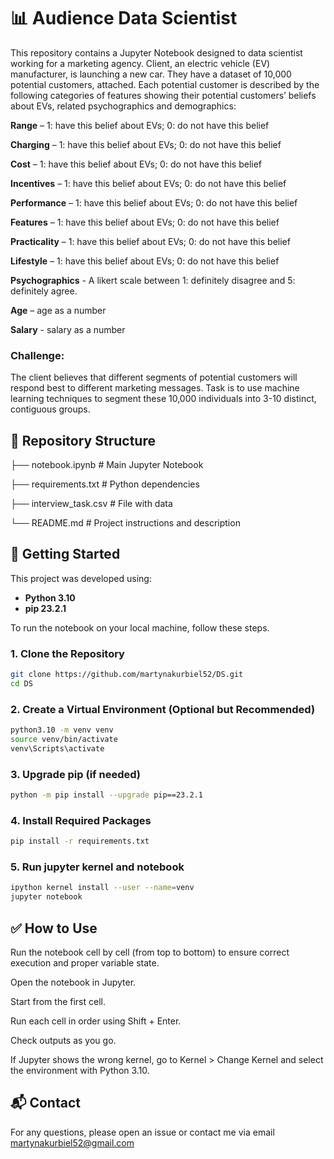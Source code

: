 # 📊 Audience Data Scientist

This repository contains a Jupyter Notebook designed to data scientist working for a marketing agency. Client, an electric vehicle (EV) manufacturer, is launching a new car. They have a dataset of 10,000 potential customers, attached. Each potential customer is described by the following categories of features showing their potential customers’ beliefs about EVs, related psychographics and demographics:

**Range** – 1: have this belief about EVs; 0: do not have this belief

**Charging** – 1: have this belief about EVs; 0: do not have this belief

**Cost** – 1: have this belief about EVs; 0: do not have this belief

**Incentives** – 1: have this belief about EVs; 0: do not have this belief

**Performance** – 1: have this belief about EVs; 0: do not have this belief

**Features** – 1: have this belief about EVs; 0: do not have this belief

**Practicality** – 1: have this belief about EVs; 0: do not have this belief

**Lifestyle** – 1: have this belief about EVs; 0: do not have this belief

**Psychographics** - A likert scale between 1: definitely disagree and 5: definitely agree.

**Age** – age as a number

**Salary** - salary as a number

### Challenge:

The client believes that different segments of potential customers will respond best to different marketing messages. Task is to use machine learning techniques to segment these 10,000 individuals into 3-10 distinct, contiguous groups. 

## 📁 Repository Structure

├── notebook.ipynb # Main Jupyter Notebook

├── requirements.txt # Python dependencies

├── interview_task.csv # File with data

└── README.md # Project instructions and description


## 🚀 Getting Started

This project was developed using:

- **Python 3.10**
- **pip 23.2.1**

To run the notebook on your local machine, follow these steps.

### 1. Clone the Repository
```bash
git clone https://github.com/martynakurbiel52/DS.git
cd DS
```
### 2. Create a Virtual Environment (Optional but Recommended)
```bash
python3.10 -m venv venv
source venv/bin/activate      
venv\Scripts\activate
```
### 3. Upgrade pip (if needed)
```bash
python -m pip install --upgrade pip==23.2.1
```
### 4. Install Required Packages
```bash
pip install -r requirements.txt
```
### 5. Run jupyter kernel and notebook
```bash
ipython kernel install --user --name=venv
jupyter notebook
```
## ✅ How to Use

Run the notebook cell by cell (from top to bottom) to ensure correct execution and proper variable state.

Open the notebook in Jupyter.

Start from the first cell.

Run each cell in order using Shift + Enter.

Check outputs as you go.

If Jupyter shows the wrong kernel, go to Kernel > Change Kernel and select the environment with Python 3.10.

## 📬 Contact

For any questions, please open an issue or contact me via email martynakurbiel52@gmail.com
